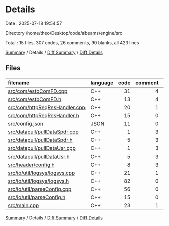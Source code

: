 # Details

Date : 2025-07-18 19:54:57

Directory /home/theo/Desktop/code/abeams/engine/src

Total : 15 files,  307 codes, 26 comments, 90 blanks, all 423 lines

[Summary](results.md) / Details / [Diff Summary](diff.md) / [Diff Details](diff-details.md)

## Files
| filename | language | code | comment | blank | total |
| :--- | :--- | ---: | ---: | ---: | ---: |
| [src/com/estbComFD.cpp](/src/com/estbComFD.cpp) | C++ | 31 | 4 | 12 | 47 |
| [src/com/estbComFD.h](/src/com/estbComFD.h) | C++ | 13 | 4 | 4 | 21 |
| [src/com/httpReqResHandler.cpp](/src/com/httpReqResHandler.cpp) | C++ | 20 | 1 | 8 | 29 |
| [src/com/httpReqResHandler.h](/src/com/httpReqResHandler.h) | C++ | 15 | 0 | 3 | 18 |
| [src/config.json](/src/config.json) | JSON | 11 | 0 | 0 | 11 |
| [src/datapull/pullDataSpdr.cpp](/src/datapull/pullDataSpdr.cpp) | C++ | 1 | 3 | 2 | 6 |
| [src/datapull/pullDataSpdr.h](/src/datapull/pullDataSpdr.h) | C++ | 5 | 3 | 9 | 17 |
| [src/datapull/pullDataUsr.cpp](/src/datapull/pullDataUsr.cpp) | C++ | 1 | 3 | 2 | 6 |
| [src/datapull/pullDataUsr.h](/src/datapull/pullDataUsr.h) | C++ | 5 | 3 | 9 | 17 |
| [src/header/config.h](/src/header/config.h) | C++ | 8 | 3 | 5 | 16 |
| [src/io/util/logsys/logsys.cpp](/src/io/util/logsys/logsys.cpp) | C++ | 21 | 1 | 4 | 26 |
| [src/io/util/logsys/logsys.h](/src/io/util/logsys/logsys.h) | C++ | 82 | 0 | 14 | 96 |
| [src/io/util/parseConfig.cpp](/src/io/util/parseConfig.cpp) | C++ | 56 | 0 | 11 | 67 |
| [src/io/util/parseConfig.h](/src/io/util/parseConfig.h) | C++ | 15 | 0 | 2 | 17 |
| [src/main.cpp](/src/main.cpp) | C++ | 23 | 1 | 5 | 29 |

[Summary](results.md) / Details / [Diff Summary](diff.md) / [Diff Details](diff-details.md)